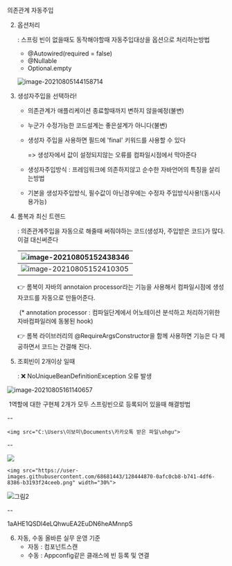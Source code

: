 의존관계 자동주입

2. 옵션처리

   : 스프링 빈이 없을때도 동작해야할때 자동주입대상을 옵션으로 처리하는방법

   - @Autowired(required = false)
   - @Nullable
   - Optional.empty

   ![image-20210805144158714](C:\Users\이보미\AppData\Roaming\Typora\typora-user-images\image-20210805144158714.png)

3. 생성자주입을 선택하라!

   - 의존관계가 애플리케이션 종료할때까지 변하지 않을예정(불변)

   - 누군가 수정가능한 코드설계는 좋은설계가 아니다(불변)

   - 생성자 주입을 사용하면 필드에 'final' 키워드를 사용할 수 있다

     => 생성자에서 값이 설정되지않는 오류를 컴파일시점에서 막아준다

   - 생성자주입방식 : 프레임워크에 의존하지않고 순수한 자바언어의 특징을 살리는방법

   - 기본을 생성자주입방식, 필수값이 아닌경우에는 수정자 주입방식사용!(동시사용가능)

     

4. 롬복과 최신 트렌드

   : 의존관계주입을 자동으로 해줄때 써줘야하는 코드(생성자, 주입받은 코드)가 많다. 이걸 대신써준다

   | ![image-20210805152438346](C:\Users\이보미\AppData\Roaming\Typora\typora-user-images\image-20210805152438346.png) |
   | :----------------------------------------------------------- |
   | ![image-20210805152410305](C:\Users\이보미\AppData\Roaming\Typora\typora-user-images\image-20210805152410305.png) |

   👉 롬복이 자바의 annotaion processor라는 기능을 사용해서 컴파일시점에 생성자코드를 자동으로 만들어준다.

   ​		(* annotation processor : 컴파일단계에서 어노테이션 분석하고 처리하기위한 자바컴파일러에 동봉된 hook)

   👉 롬복 라이브러리의 @RequireArgsConstructor을 함께 사용하면 기능은 다 제공하면서 코드는 간결해 진다.

   

5. 조회빈이 2개이상 일때

   : ❌ NoUniqueBeanDefinitionException 오류 발생

![image-20210805161140657](C:\Users\이보미\AppData\Roaming\Typora\typora-user-images\image-20210805161140657.png)

​    1역할에 대한 구현체 2개가 모두 스프링빈으로 등록되어 있을때 해결방법	

--

```
<img src="C:\Users\이보미\Documents\카카오톡 받은 파일\ohgu">
```

--

![](1aAHE1QSDl4eLQhwuEA2EuDN6heAMnnpS)

```
<img src="https://user-images.githubusercontent.com/68681443/128444870-0afc0cb8-b741-4df6-8386-b3193f24ceeb.png" width="30%">
```

![그림2](https://user-images.githubusercontent.com/68681443/128444870-0afc0cb8-b741-4df6-8386-b3193f24ceeb.png)

--

1aAHE1QSDl4eLQhwuEA2EuDN6heAMnnpS

6. 자동, 수동 올바른 실무 운영 기준
   - 자동 : 컴포넌트스캔
   - 수동 : Appconfig같은 클래스에 빈 등록 및 연결

